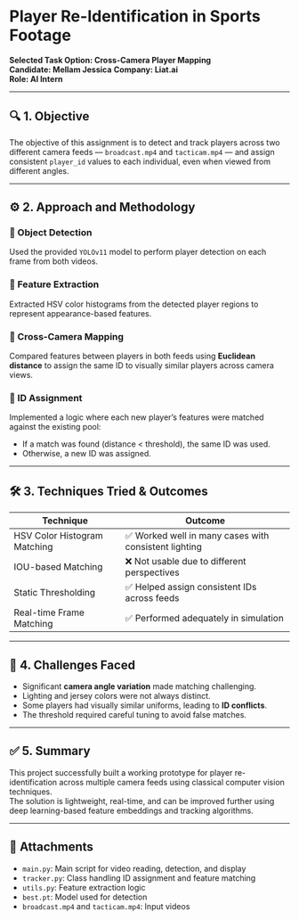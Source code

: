 # Player Re-Identification in Sports Footage  
**Selected Task Option: Cross-Camera Player Mapping**  
**Candidate: Mellam Jessica** 
**Company: Liat.ai**  
**Role: AI Intern**

---

## 🔍 1. Objective

The objective of this assignment is to detect and track players across two different camera feeds — `broadcast.mp4` and `tacticam.mp4` — and assign consistent `player_id` values to each individual, even when viewed from different angles.

---

## ⚙️ 2. Approach and Methodology

### 🔹 Object Detection
Used the provided `YOLOv11` model to perform player detection on each frame from both videos.

### 🔹 Feature Extraction
Extracted HSV color histograms from the detected player regions to represent appearance-based features.

### 🔹 Cross-Camera Mapping
Compared features between players in both feeds using **Euclidean distance** to assign the same ID to visually similar players across camera views.

### 🔹 ID Assignment
Implemented a logic where each new player’s features were matched against the existing pool:
- If a match was found (distance < threshold), the same ID was used.
- Otherwise, a new ID was assigned.

---

## 🛠️ 3. Techniques Tried & Outcomes

| Technique | Outcome |
|----------|---------|
| HSV Color Histogram Matching | ✅ Worked well in many cases with consistent lighting |
| IOU-based Matching | ❌ Not usable due to different perspectives |
| Static Thresholding | ✅ Helped assign consistent IDs across feeds |
| Real-time Frame Matching | ✅ Performed adequately in simulation |

---

## 🚧 4. Challenges Faced

- Significant **camera angle variation** made matching challenging.
- Lighting and jersey colors were not always distinct.
- Some players had visually similar uniforms, leading to **ID conflicts**.
- The threshold required careful tuning to avoid false matches.

---


## ✅ 5. Summary

This project successfully built a working prototype for player re-identification across multiple camera feeds using classical computer vision techniques.  
The solution is lightweight, real-time, and can be improved further using deep learning-based feature embeddings and tracking algorithms.

---

## 📎 Attachments

- `main.py`: Main script for video reading, detection, and display
- `tracker.py`: Class handling ID assignment and feature matching
- `utils.py`: Feature extraction logic
- `best.pt`: Model used for detection
- `broadcast.mp4` and `tacticam.mp4`: Input videos
